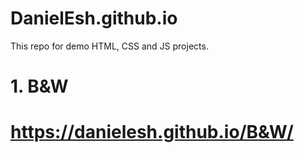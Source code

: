 # DanielEsh.github.io
This repo for demo HTML, CSS and JS projects.

# 1. B&W
# https://danielesh.github.io/B&W/
